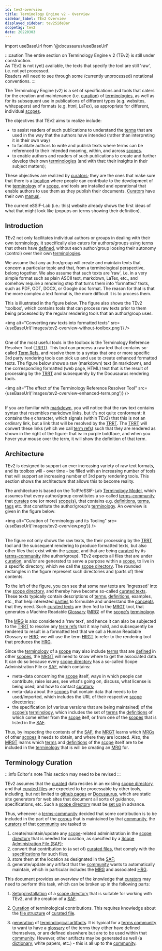 ```yaml
---
id: tev2-overview
title: Terminology Engine v2 - Overview
sidebar_label: TEv2 Overview
displayed_sidebar: tev2SideBar
scopetag: tev2
date: 20220303
---
```


import useBaseUrl from '@docusaurus/useBaseUrl'

:::caution
The entire section on Terminology Engine v 2 (TEv2) is still under construction.<br/>
As TEv2 is not (yet) available, the texts that specify the tool are still 'raw', i.e. not yet processed.<br/>Readers will need to see through some (currently unprocessed) notational conventions.
:::

The Terminology Engine (v2) is a set of specifications and tools that caters for the creation and maintenance (i.e. [curation](@)) of [terminologies](@), as well as for its subsequent use in publications of different types (e.g. websites, whitepapers) and formats (e.g. html, LaTex), as appropriate for different, individual [scopes](@).

The objectives that TEv2 aims to realize include:
- to assist readers of such publications to understand the [terms](@) that are used in the way that the authors have intended (rather than interpreting it in their own way)
- to facilitate authors to write and publish texts where terms can be referenced to their intended meaning, within, and across [scopes](@).
- to enable authors and readers of such publications to create and further develop their own [terminologies](@) (and with that: their insights in their subject matters);

These objectives are realized by [curators](@); they are the ones that make sure that there is a [location](scopedir@) where people can contribute to the development of the [terminology](@) of a [scope](@), and tools are installed and operational that enable authors to use them as they publish their documents. [Curators](@) have their own [manual](tev2-curators-manual).

The current eSSIF-Lab (i.e.: this) website already shows the first ideas of what that might look like (popups on terms showing their definition).

## Introduction

TEv2 not only facilitates individual authors or groups in dealing with their own [terminology](@), it specifically also caters for authors/groups using [terms](@) that others have [defined](@), without each author/group loosing their autonomy (control) over their own [terminologies](@).

We assume that any author/group will create and maintain texts that concern a particular topic and that, from a terminological perspective, belong together. We also assume that such texts are 'raw', i.e. in a very simple format such as plain ASCII text, markdown, LaTex, etc., and somehow require a rendering step that turns them into 'formatted' texts, such as PDF, ODT, DOCX, or Google doc format. The reason for that is that the more complex a text format is, the more difficult it is to process them.

This is illustrated in the figure below. The figure also shows the TEv2 'toolbox', which contains tools that can process raw texts prior to them being processed by the regular rendering tools that an author/group uses.

<img
  alt="Converting raw texts into formatted texts"
  src={useBaseUrl('images/tev2-overview-without-toolbox.png')}
/><br/><br/>

One of the most useful tools in the toolbox is the Terminology Reference Resolver Tool ([TRRT](@)). This tool can process a raw text that contains so-called [Term Refs](term-ref@), and resolve them to a syntax that one or more specific 3rd party rendering tools can pick up and use to create enhanced formatted texts. The figure below shows a raw (markdown) text (in markdown), and the corresponding  formatted (web page, HTML) text that is the result of processing by the [TRRT](@) and subsequently by the Docusaurus rendering tools.

<img
  alt="The effect of the Terminology Reference Resolver Tool"
  src={useBaseUrl('images/tev2-overview-enhanced-term.png')}
/><br/><br/>

If you are familiar with [markdown](https://www.markdownguide.org/basic-syntax/), you will notice that the raw text contains syntax that resembles [markdown links](https://www.markdownguide.org/basic-syntax/#links), but it's not quite conformant: it contains the `@` character, which signals (within TEv2) that this is not an ordinary link, but a link that will be resolved by the [TRRT](@). The [TRRT](@) will convert these links (which we call [term refs](term-ref@)) such that they are rendered as shown in the right of the figure: that is: in purple boldface, and when you hover your mouse over the term, it will show the definition of that term.

## Architecture

TEv2 is designed to support an ever increasing variety of raw text formats, and its toolbox will - over time - be filled with an increasing number of tools that will support an increasing number of 3rd party rendering tools. This section shows the architecture that allows this to become reality.

The architecture is based on the ToIP/eSSIF-Lab [Terminology Model](/docs/terms/pattern-terminology), which assumes that every author/group constitutes a so-called [terms-community](@) that [curates](@) one (or more) [scope(s)](@), that contains e.g. [definitions](@), [terms](@), [tags](@) etc. that constitute the author/group's [terminology](@). An overview is given in the figure below:

<img
  alt="Curation of Terminology and its Tooling"
  src={useBaseUrl('images/tev2-overview.png')}
/><br/><br/>

The figure not only shows the raw texts, the their processing by the [TRRT](@) tool and the subsequent rendering to produce formatted texts, but also other files that exist within the [scope](@), and that are being [curated](@) by its [terms-community](@) (the author/group). TEv2 expects all files that are under [curation](@), and/or are generated to serve a purpose within a [scope](@), to live in a specific directory, which we call the [scope directory](@). The rounded rectangles in the figure represent such directories and (parts of) their contents.

To the left of the figure, you can see that some raw texts are 'ingressed' into the [scope directory](@), and thereby have become so-called [curated texts](@). These texts typically contain descriptions of [terms](@), [definitions](@), examples, etc., that help interested [parties](@) to formulate and understand the [concepts](@) that they need. Such [curated texts](@) are then fed to the [MRGT](@) tool, that generates a Machine Readable [Glossary](@) ([MRG](@)) of the [scope's](@) [terminology](@).

The [MRG](@) is also considered a 'raw text', and hence it can also be subjected to the [TRRT](@) to resolve any [term refs](@) that it may hold, and subsequently be rendered to result in a formatted text that we call a Human Readable Glossary or [HRG](@); we will use the term [HRGT](@) to refer to the rendering tool that produces the [HRG](@).

Since the [terminology](@) of a [scope](@) may also include [terms](@) that are [defined](@) in other [scopes](@), the [MRGT](@) will need to know where to get the associated data. It can do so because every [scope directory](@) has a so-called Scope Administration File or [SAF](@), which contains:
- meta-data concerning the [scope](@) itself, ways in which people can contribute, raise issues, see what's going on, discuss,  what license is being used, and how to contact [curators](@);
- meta-data about the [scopes](@) that contain data that needs to be used/imported, which includes the URL of their respective [scope directories](@);
- the specification (of various versions that are being maintained) of the [scope's](@) [terminology](@), which includes the set of [terms](@) the [definitions](@) of which come either from the [scope](@) itelf, or from one of the [scopes](@) that is listed in the [SAF](@).

Thus, by inspecting the contents of the [SAF](@), the [MRGT](@) learns which [MRGs](@) of other [scopes](@) it needs to obtain, and where they are located. Also, the [MRGT](@) learns which [terms](@) and [definitions](@) of the [scope](@) itself are to be included in the [terminology](@) that is will be creating an [MRG](@) for.

## Terminology Curation

:::info Editor's note
This section may need to be revised
:::

TEv2 assumes that the [curated](@) data resides in an existing [scope directory](@), and that [curated files](@) are expected to be processable by other tools, including, but not limited to [github pages](https://pages.github.com/) or [Docusaurus](https://docusaurus.io/docs/docs-introduction), which are static site generators for web sites that document all sorts of guidance, specifications, etc. Such a [scope directory](@) must be [set up](tev2-installation) in advance.

Thus, whenever a [terms-community](@) decided that some contribution is to be included in the part of the [corpus](@) that is maintained by that [community](terms-community@), the [curators](@) of that [community](terms-community@) are tasked to

1. create/maintain/update any [scope](@)-related administration in the [scope directory](@) that is needed for curation, as specified by a [Scope Administration File (SAF)](tev2-spec-saf);
2. convert that contribution to (a set of) [curated files](@), that comply with the [specifications](ctext) for such files;
3. store them at the location as designated in the [SAF](tev2-spec-saf);
4. generate/update any artifact that the [community](terms-community@) wants to automatically maintain, which in particular includes the [MRG](@) and associated [HRG](@).

This document provides an overview of the knowledge that [curators](@) may need to perform this task, which can be broken up in the following parts:

1. [Setup/installation](tev2-installation) of a [scope directory](@) that is suitable for working with TEv2, and the creation of a [SAF](tev2-spec-saf).

2. [Curation](@) of terminological contributions. This requires knowledge about the [file structure](ctext) of [curated file](@).

3. [generation](tev2-toolbox-use) of [terminological artifacts](@). It is typical for a [terms community](@) to want to have a [glossary](@) of the terms they either have defined themselves, or are defined elsewhere but are to be used within that [community](@). However, other artifacts may be generated as well (a [dictionary](@), white papers, etc.) - this is all up to the [community](@).
